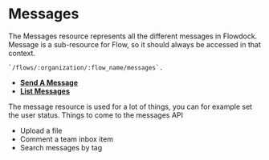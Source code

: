 # Messages

The Messages resource represents all the different messages in Flowdock. Message is a sub-resource for Flow, so it should always be accessed in that context.
```
`/flows/:organization/:flow_name/messages`.
```

* **[Send A Message](messages-post)**
* **[List Messages](messages-get)**

The message resource is used for a lot of things, you can for example set the user status. Things to come to the messages API

* Upload a file
* Comment a team inbox item
* Search messages by tag

